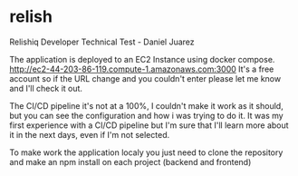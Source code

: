 # relish
Relishiq Developer Technical Test - Daniel Juarez

The application is deployed to an EC2 Instance using docker compose. http://ec2-44-203-86-119.compute-1.amazonaws.com:3000
It's a free account so if the URL change and you couldn't enter please let me know and I'll check it out.

The CI/CD pipeline it's not at a 100%, I couldn't make it work as it should, but you can see the configuration and how i was trying to do it. It was my first experience with a CI/CD pipeline but I'm sure that I'll learn more about it in the next days, even if I'm not selected.

To make work the application localy you just need to clone the repository and make an npm install on each project (backend and frontend)
